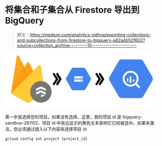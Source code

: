 # 将集合和子集合从 Firestore 导出到 BigQuery

> 原文：<https://medium.com/analytics-vidhya/exporting-collections-and-subcollections-from-firestore-to-bigquery-a82a4b52f602?source=collection_archive---------10----------------------->

![](img/65942d7f300ca77ebe428d52719d4143.png)

第一步是选择您的项目，如果没有选择。这里，我的项目 id 是 bigquery-sandbox-281102，项目 id 中突出显示的黄色文本表明它已经被选中。如果未激活，您必须通过键入以下内容来选择项目 id:

```
gcloud config set project [project_id]
```